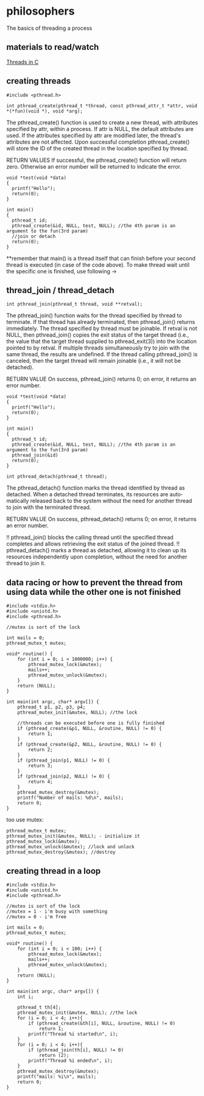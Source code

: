# philosophers
The basics of threading a process

## materials to read/watch
[Threads in C](https://www.youtube.com/watch?v=d9s_d28yJq0&list=PLyX5J0h01rlHpZEBfyxhiSZXDFx4y6Cna)

## creating threads 

```
#include <pthread.h>

int pthread_create(pthread_t *thread, const pthread_attr_t *attr, void *(*fun)(void *), void *arg);

```
The pthread_create() function is used to create a new thread, with attributes specified by attr, within a process.  If attr is NULL, the default attributes are used.  If the attributes specified by attr are modified later, the thread's attributes are not affected.  Upon successful completion pthread_create() will store the ID of the created thread in the location specified by thread.

RETURN VALUES
If successful, the pthread_create() function will return zero.  Otherwise an error number will be returned to indicate the error.
```
void *test(void *data)
{
  printf("Hello");
  return(0);
}

int main()
{
  pthread_t id;
  pthread_create(&id, NULL, test, NULL); //the 4th param is an argument to the fun(3rd param)
  //join or detach
  return(0);
}
```

**remember that main() is a thread itself that can finish before your second thread is executed (in case of the code above). To make thread wait until the specific one is finished, use following ->

## thread_join / thread_detach

```
int pthread_join(pthread_t thread, void **retval);
```
The pthread_join() function waits for the thread specified by thread to terminate.  If that thread has already terminated, then  pthread_join() returns immediately.  The thread specified by thread must be joinable. If  retval  is  not NULL, then pthread_join() copies the exit status of the target thread (i.e., the value that the target thread  supplied  to pthread_exit(3)) into the location pointed to by retval. 
If  multiple  threads  simultaneously try to join with the same thread, the results are undefined.  If the  thread  calling  pthread_join()  is canceled,  then  the  target thread will remain joinable (i.e., it will not be detached).

RETURN VALUE
On success, pthread_join() returns 0; on error,  it  returns  an  error number.

```
void *test(void *data)
{
  printf("Hello");
  return(0);
}

int main()
{
  pthread_t id;
  pthread_create(&id, NULL, test, NULL); //the 4th param is an argument to the fun(3rd param)
  pthread_join(&id)
  return(0);
}
```

```
int pthread_detach(pthread_t thread);
```
The  pthread_detach() function marks the thread identified by thread as detached.  When a detached thread terminates, its resources  are  auto‐matically  released  back  to  the  system without the need for another thread to join with the terminated thread.


RETURN VALUE
On  success,  pthread_detach() returns 0; on error, it returns an error number.

!! pthread_join() blocks the calling thread until the specified thread completes and allows retrieving the exit status of the joined thread.
!! pthread_detach() marks a thread as detached, allowing it to clean up its resources independently upon completion, without the need for another thread to join it.

## data racing or how to prevent the thread from using data while the other one is not finished

```
#include <stdio.h>
#include <unistd.h>
#include <pthread.h>

//mutex is sort of the lock

int mails = 0;
pthread_mutex_t mutex;

void* routine() {
    for (int i = 0; i < 1000000; i++) {
        pthread_mutex_lock(&mutex);
        mails++;
        pthread_mutex_unlock(&mutex);
    }
    return (NULL);
}

int main(int argc, char* argv[]) {
    pthread_t p1, p2, p3, p4;
    pthread_mutex_init(&mutex, NULL); //the lock

    //threads can be executed before one is fully finished
    if (pthread_create(&p1, NULL, &routine, NULL) != 0) {
        return 1;
    }
    if (pthread_create(&p2, NULL, &routine, NULL) != 0) {
        return 2;
    }
    if (pthread_join(p1, NULL) != 0) {
        return 3;
    }
    if (pthread_join(p2, NULL) != 0) {
        return 4;
    }
    pthread_mutex_destroy(&mutex);
    printf("Number of mails: %d\n", mails);
    return 0;
}

```

too use mutex:
```
pthread_mutex_t mutex;
pthread_mutex_init(&mutex, NULL); - initialize it
pthread_mutex_lock(&mutex);
pthread_mutex_unlock(&mutex); //lock and unlock
pthread_mutex_destroy(&mutex); //destroy

```

## creating thread in a loop

```
#include <stdio.h>
#include <unistd.h>
#include <pthread.h>

//mutex is sort of the lock
//mutex = 1 - i'm busy with something
//mutex = 0 - i'm free

int mails = 0;
pthread_mutex_t mutex;

void* routine() {
    for (int i = 0; i < 100; i++) {
        pthread_mutex_lock(&mutex);
        mails++;
        pthread_mutex_unlock(&mutex);
    }
    return (NULL);
}

int main(int argc, char* argv[]) {
    int i;

    pthread_t th[4];
    pthread_mutex_init(&mutex, NULL); //the lock
    for (i = 0; i < 4; i++){
        if (pthread_create(&th[i], NULL, &routine, NULL) != 0)
            return 1;
        printf("Thread %i started\n", i);
    }
    for (i = 0; i < 4; i++){
        if (pthread_join(th[i], NULL) != 0)
            return (2);
        printf("Thread %i ended\n", i);
    }
    pthread_mutex_destroy(&mutex);
    printf("mails: %i\n", mails);
    return 0;
}
```
